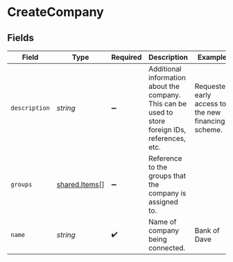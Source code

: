 # CreateCompany


## Fields

| Field                                                                                             | Type                                                                                              | Required                                                                                          | Description                                                                                       | Example                                                                                           |
| ------------------------------------------------------------------------------------------------- | ------------------------------------------------------------------------------------------------- | ------------------------------------------------------------------------------------------------- | ------------------------------------------------------------------------------------------------- | ------------------------------------------------------------------------------------------------- |
| `description`                                                                                     | *string*                                                                                          | :heavy_minus_sign:                                                                                | Additional information about the company. This can be used to store foreign IDs, references, etc. | Requested early access to the new financing scheme.                                               |
| `groups`                                                                                          | [shared.Items](../../../sdk/models/shared/items.md)[]                                             | :heavy_minus_sign:                                                                                | Reference to the groups that the company is assigned to.                                          |                                                                                                   |
| `name`                                                                                            | *string*                                                                                          | :heavy_check_mark:                                                                                | Name of company being connected.                                                                  | Bank of Dave                                                                                      |